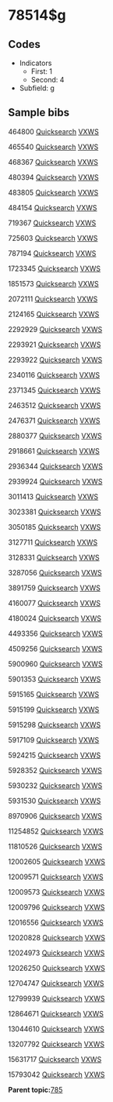 # 78514$g

## Codes

-   Indicators
    -   First: 1
    -   Second: 4
-   Subfield: g

## Sample bibs

464800 [Quicksearch](https://search.library.yale.edu/catalog/464800) [VXWS](http://prodorbis.library.yale.edu:7014/vxws/GetHoldingsService?bibId=464800)

465540 [Quicksearch](https://search.library.yale.edu/catalog/465540) [VXWS](http://prodorbis.library.yale.edu:7014/vxws/GetHoldingsService?bibId=465540)

468367 [Quicksearch](https://search.library.yale.edu/catalog/468367) [VXWS](http://prodorbis.library.yale.edu:7014/vxws/GetHoldingsService?bibId=468367)

480394 [Quicksearch](https://search.library.yale.edu/catalog/480394) [VXWS](http://prodorbis.library.yale.edu:7014/vxws/GetHoldingsService?bibId=480394)

483805 [Quicksearch](https://search.library.yale.edu/catalog/483805) [VXWS](http://prodorbis.library.yale.edu:7014/vxws/GetHoldingsService?bibId=483805)

484154 [Quicksearch](https://search.library.yale.edu/catalog/484154) [VXWS](http://prodorbis.library.yale.edu:7014/vxws/GetHoldingsService?bibId=484154)

719367 [Quicksearch](https://search.library.yale.edu/catalog/719367) [VXWS](http://prodorbis.library.yale.edu:7014/vxws/GetHoldingsService?bibId=719367)

725603 [Quicksearch](https://search.library.yale.edu/catalog/725603) [VXWS](http://prodorbis.library.yale.edu:7014/vxws/GetHoldingsService?bibId=725603)

787194 [Quicksearch](https://search.library.yale.edu/catalog/787194) [VXWS](http://prodorbis.library.yale.edu:7014/vxws/GetHoldingsService?bibId=787194)

1723345 [Quicksearch](https://search.library.yale.edu/catalog/1723345) [VXWS](http://prodorbis.library.yale.edu:7014/vxws/GetHoldingsService?bibId=1723345)

1851573 [Quicksearch](https://search.library.yale.edu/catalog/1851573) [VXWS](http://prodorbis.library.yale.edu:7014/vxws/GetHoldingsService?bibId=1851573)

2072111 [Quicksearch](https://search.library.yale.edu/catalog/2072111) [VXWS](http://prodorbis.library.yale.edu:7014/vxws/GetHoldingsService?bibId=2072111)

2124165 [Quicksearch](https://search.library.yale.edu/catalog/2124165) [VXWS](http://prodorbis.library.yale.edu:7014/vxws/GetHoldingsService?bibId=2124165)

2292929 [Quicksearch](https://search.library.yale.edu/catalog/2292929) [VXWS](http://prodorbis.library.yale.edu:7014/vxws/GetHoldingsService?bibId=2292929)

2293921 [Quicksearch](https://search.library.yale.edu/catalog/2293921) [VXWS](http://prodorbis.library.yale.edu:7014/vxws/GetHoldingsService?bibId=2293921)

2293922 [Quicksearch](https://search.library.yale.edu/catalog/2293922) [VXWS](http://prodorbis.library.yale.edu:7014/vxws/GetHoldingsService?bibId=2293922)

2340116 [Quicksearch](https://search.library.yale.edu/catalog/2340116) [VXWS](http://prodorbis.library.yale.edu:7014/vxws/GetHoldingsService?bibId=2340116)

2371345 [Quicksearch](https://search.library.yale.edu/catalog/2371345) [VXWS](http://prodorbis.library.yale.edu:7014/vxws/GetHoldingsService?bibId=2371345)

2463512 [Quicksearch](https://search.library.yale.edu/catalog/2463512) [VXWS](http://prodorbis.library.yale.edu:7014/vxws/GetHoldingsService?bibId=2463512)

2476371 [Quicksearch](https://search.library.yale.edu/catalog/2476371) [VXWS](http://prodorbis.library.yale.edu:7014/vxws/GetHoldingsService?bibId=2476371)

2880377 [Quicksearch](https://search.library.yale.edu/catalog/2880377) [VXWS](http://prodorbis.library.yale.edu:7014/vxws/GetHoldingsService?bibId=2880377)

2918661 [Quicksearch](https://search.library.yale.edu/catalog/2918661) [VXWS](http://prodorbis.library.yale.edu:7014/vxws/GetHoldingsService?bibId=2918661)

2936344 [Quicksearch](https://search.library.yale.edu/catalog/2936344) [VXWS](http://prodorbis.library.yale.edu:7014/vxws/GetHoldingsService?bibId=2936344)

2939924 [Quicksearch](https://search.library.yale.edu/catalog/2939924) [VXWS](http://prodorbis.library.yale.edu:7014/vxws/GetHoldingsService?bibId=2939924)

3011413 [Quicksearch](https://search.library.yale.edu/catalog/3011413) [VXWS](http://prodorbis.library.yale.edu:7014/vxws/GetHoldingsService?bibId=3011413)

3023381 [Quicksearch](https://search.library.yale.edu/catalog/3023381) [VXWS](http://prodorbis.library.yale.edu:7014/vxws/GetHoldingsService?bibId=3023381)

3050185 [Quicksearch](https://search.library.yale.edu/catalog/3050185) [VXWS](http://prodorbis.library.yale.edu:7014/vxws/GetHoldingsService?bibId=3050185)

3127711 [Quicksearch](https://search.library.yale.edu/catalog/3127711) [VXWS](http://prodorbis.library.yale.edu:7014/vxws/GetHoldingsService?bibId=3127711)

3128331 [Quicksearch](https://search.library.yale.edu/catalog/3128331) [VXWS](http://prodorbis.library.yale.edu:7014/vxws/GetHoldingsService?bibId=3128331)

3287056 [Quicksearch](https://search.library.yale.edu/catalog/3287056) [VXWS](http://prodorbis.library.yale.edu:7014/vxws/GetHoldingsService?bibId=3287056)

3891759 [Quicksearch](https://search.library.yale.edu/catalog/3891759) [VXWS](http://prodorbis.library.yale.edu:7014/vxws/GetHoldingsService?bibId=3891759)

4160077 [Quicksearch](https://search.library.yale.edu/catalog/4160077) [VXWS](http://prodorbis.library.yale.edu:7014/vxws/GetHoldingsService?bibId=4160077)

4180024 [Quicksearch](https://search.library.yale.edu/catalog/4180024) [VXWS](http://prodorbis.library.yale.edu:7014/vxws/GetHoldingsService?bibId=4180024)

4493356 [Quicksearch](https://search.library.yale.edu/catalog/4493356) [VXWS](http://prodorbis.library.yale.edu:7014/vxws/GetHoldingsService?bibId=4493356)

4509256 [Quicksearch](https://search.library.yale.edu/catalog/4509256) [VXWS](http://prodorbis.library.yale.edu:7014/vxws/GetHoldingsService?bibId=4509256)

5900960 [Quicksearch](https://search.library.yale.edu/catalog/5900960) [VXWS](http://prodorbis.library.yale.edu:7014/vxws/GetHoldingsService?bibId=5900960)

5901353 [Quicksearch](https://search.library.yale.edu/catalog/5901353) [VXWS](http://prodorbis.library.yale.edu:7014/vxws/GetHoldingsService?bibId=5901353)

5915165 [Quicksearch](https://search.library.yale.edu/catalog/5915165) [VXWS](http://prodorbis.library.yale.edu:7014/vxws/GetHoldingsService?bibId=5915165)

5915199 [Quicksearch](https://search.library.yale.edu/catalog/5915199) [VXWS](http://prodorbis.library.yale.edu:7014/vxws/GetHoldingsService?bibId=5915199)

5915298 [Quicksearch](https://search.library.yale.edu/catalog/5915298) [VXWS](http://prodorbis.library.yale.edu:7014/vxws/GetHoldingsService?bibId=5915298)

5917109 [Quicksearch](https://search.library.yale.edu/catalog/5917109) [VXWS](http://prodorbis.library.yale.edu:7014/vxws/GetHoldingsService?bibId=5917109)

5924215 [Quicksearch](https://search.library.yale.edu/catalog/5924215) [VXWS](http://prodorbis.library.yale.edu:7014/vxws/GetHoldingsService?bibId=5924215)

5928352 [Quicksearch](https://search.library.yale.edu/catalog/5928352) [VXWS](http://prodorbis.library.yale.edu:7014/vxws/GetHoldingsService?bibId=5928352)

5930232 [Quicksearch](https://search.library.yale.edu/catalog/5930232) [VXWS](http://prodorbis.library.yale.edu:7014/vxws/GetHoldingsService?bibId=5930232)

5931530 [Quicksearch](https://search.library.yale.edu/catalog/5931530) [VXWS](http://prodorbis.library.yale.edu:7014/vxws/GetHoldingsService?bibId=5931530)

8970906 [Quicksearch](https://search.library.yale.edu/catalog/8970906) [VXWS](http://prodorbis.library.yale.edu:7014/vxws/GetHoldingsService?bibId=8970906)

11254852 [Quicksearch](https://search.library.yale.edu/catalog/11254852) [VXWS](http://prodorbis.library.yale.edu:7014/vxws/GetHoldingsService?bibId=11254852)

11810526 [Quicksearch](https://search.library.yale.edu/catalog/11810526) [VXWS](http://prodorbis.library.yale.edu:7014/vxws/GetHoldingsService?bibId=11810526)

12002605 [Quicksearch](https://search.library.yale.edu/catalog/12002605) [VXWS](http://prodorbis.library.yale.edu:7014/vxws/GetHoldingsService?bibId=12002605)

12009571 [Quicksearch](https://search.library.yale.edu/catalog/12009571) [VXWS](http://prodorbis.library.yale.edu:7014/vxws/GetHoldingsService?bibId=12009571)

12009573 [Quicksearch](https://search.library.yale.edu/catalog/12009573) [VXWS](http://prodorbis.library.yale.edu:7014/vxws/GetHoldingsService?bibId=12009573)

12009796 [Quicksearch](https://search.library.yale.edu/catalog/12009796) [VXWS](http://prodorbis.library.yale.edu:7014/vxws/GetHoldingsService?bibId=12009796)

12016556 [Quicksearch](https://search.library.yale.edu/catalog/12016556) [VXWS](http://prodorbis.library.yale.edu:7014/vxws/GetHoldingsService?bibId=12016556)

12020828 [Quicksearch](https://search.library.yale.edu/catalog/12020828) [VXWS](http://prodorbis.library.yale.edu:7014/vxws/GetHoldingsService?bibId=12020828)

12024973 [Quicksearch](https://search.library.yale.edu/catalog/12024973) [VXWS](http://prodorbis.library.yale.edu:7014/vxws/GetHoldingsService?bibId=12024973)

12026250 [Quicksearch](https://search.library.yale.edu/catalog/12026250) [VXWS](http://prodorbis.library.yale.edu:7014/vxws/GetHoldingsService?bibId=12026250)

12704747 [Quicksearch](https://search.library.yale.edu/catalog/12704747) [VXWS](http://prodorbis.library.yale.edu:7014/vxws/GetHoldingsService?bibId=12704747)

12799939 [Quicksearch](https://search.library.yale.edu/catalog/12799939) [VXWS](http://prodorbis.library.yale.edu:7014/vxws/GetHoldingsService?bibId=12799939)

12864671 [Quicksearch](https://search.library.yale.edu/catalog/12864671) [VXWS](http://prodorbis.library.yale.edu:7014/vxws/GetHoldingsService?bibId=12864671)

13044610 [Quicksearch](https://search.library.yale.edu/catalog/13044610) [VXWS](http://prodorbis.library.yale.edu:7014/vxws/GetHoldingsService?bibId=13044610)

13207792 [Quicksearch](https://search.library.yale.edu/catalog/13207792) [VXWS](http://prodorbis.library.yale.edu:7014/vxws/GetHoldingsService?bibId=13207792)

15631717 [Quicksearch](https://search.library.yale.edu/catalog/15631717) [VXWS](http://prodorbis.library.yale.edu:7014/vxws/GetHoldingsService?bibId=15631717)

15793042 [Quicksearch](https://search.library.yale.edu/catalog/15793042) [VXWS](http://prodorbis.library.yale.edu:7014/vxws/GetHoldingsService?bibId=15793042)

**Parent topic:**[785](../../tags/785/785.md)

